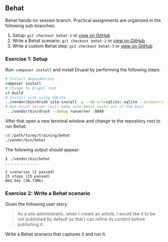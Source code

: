 ## Behat
Behat hands-on session branch. Practical assignments are organized in the following sub-branches:

1. Setup: `git checkout behat-1` or [view on GitHub](https://github.com/nuvoleweb/training/tree/behat-1)
2. Write a Behat scenario: `git checkout behat-2` or [view on GitHub](https://github.com/nuvoleweb/training/tree/behat-2)
3. Write a custom Behat step: `git checkout behat-3` or [view on GitHub](https://github.com/nuvoleweb/training/tree/behat-3)

### Exercise 1: Setup

Run: `composer install` and install Drupal by performing the following steps:

```bash
# Install dependencies
composer install
# Change to Drupal root
cd build
# Install site using SQLite
../vendor/bin/drush site-install -y --db-url=sqlite:.sqlite --account-name=admin --account-pass=admin  --site-name="Behat test site"
# Run Drush server (will make sure Behat works out of the box)
 ../vendor/bin/drush --debug runserver :8888
 ```

After that open a new terminal window and change to the repository root to run Behat:

```bash
cd /path/to/my/training/behat
./vendor/bin/behat
```

The following output should appear:

```
$ ./vendor/bin/behat
...............

2 scenarios (2 passed)
15 steps (15 passed)
0m2.54s (30.73Mb)
```

### Exercise 2: Write a Behat scenario

Given the following user story:

> As a site administrator, when I create an article, I would like it to be not published by default so that I can
refine its content before publishing it.

Write a Behat scenario that captures it and run it.
